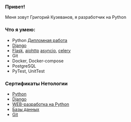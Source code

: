 ### Привет!

Меня зовут Григорий Кузеванов, я разработчик на Python

### Что я умею:

- Python [Дипломная работа](https://github.com/GrigoriyKuzevanov/python-final-diplom)
- [Django](https://github.com/GrigoriyKuzevanov/netology_homework/tree/master/django/dj-homeworks-video)
- [Flask](https://github.com/GrigoriyKuzevanov/netology_homework/tree/master/flask/homework), [aiohttp](https://github.com/GrigoriyKuzevanov/netology_homework/tree/master/aiohttp/homework) [asyncio](https://github.com/GrigoriyKuzevanov/netology_homework/tree/master/asyncio/sw-api), [celery](https://github.com/GrigoriyKuzevanov/netology_homework/tree/master/celery/homework)
- Git
- Docker, Docker-compose
- PostgreSQL
- PyTest, UnitTest

### Сертификаты Нетологии

- [Python](https://github.com/GrigoriyKuzevanov/GrigoriyKuzevanov/blob/main/certificates/7%20Курс.pdf)
- [Django](https://github.com/GrigoriyKuzevanov/GrigoriyKuzevanov/blob/main/certificates/5%20Django.pdf)
- [WEB-разработка на Python](https://github.com/GrigoriyKuzevanov/GrigoriyKuzevanov/blob/main/certificates/6%20Python%20в%20вэб-разработке.pdf)
- [Базы данных](https://github.com/GrigoriyKuzevanov/GrigoriyKuzevanov/blob/main/certificates/3%20Базы%20данных.pdf)
- [Git](https://github.com/GrigoriyKuzevanov/GrigoriyKuzevanov/blob/main/certificates/2%20GIt.pdf)
